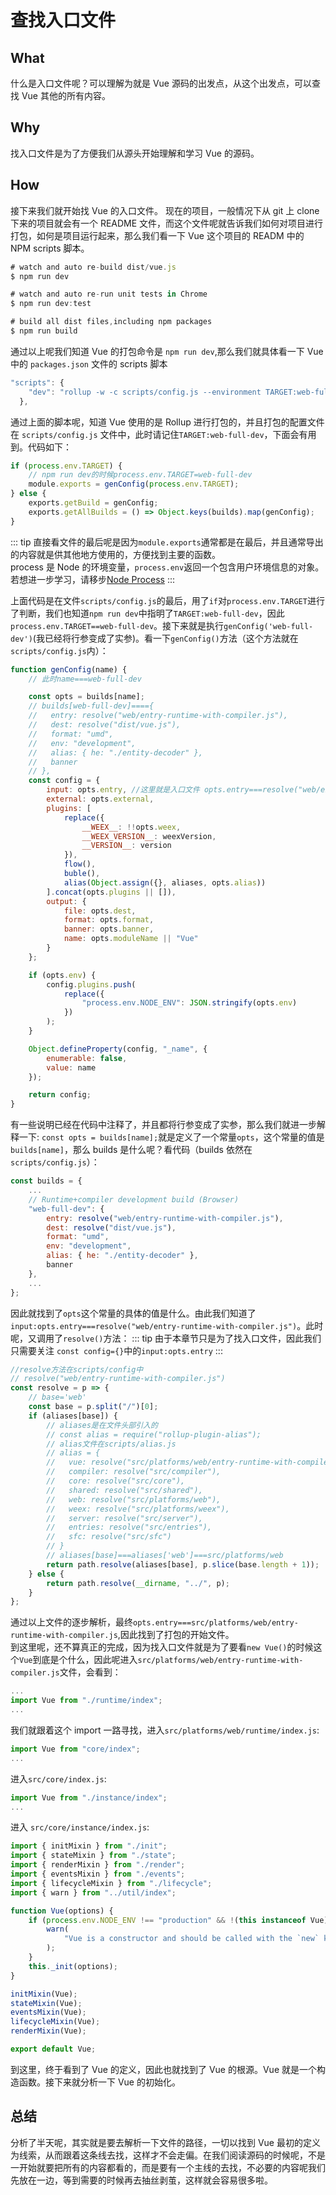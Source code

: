 # 查找入口文件

## What

什么是入口文件呢？可以理解为就是 Vue 源码的出发点，从这个出发点，可以查找 Vue 其他的所有内容。

## Why

找入口文件是为了方便我们从源头开始理解和学习 Vue 的源码。

## How

接下来我们就开始找 Vue 的入口文件。
现在的项目，一般情况下从 git 上 clone 下来的项目就会有一个 README 文件，而这个文件呢就告诉我们如何对项目进行打包，如何是项目运行起来，那么我们看一下 Vue 这个项目的 READM 中的 NPM scripts 脚本。

```js
# watch and auto re-build dist/vue.js
$ npm run dev

# watch and auto re-run unit tests in Chrome
$ npm run dev:test

# build all dist files,including npm packages
$ npm run build
```

通过以上呢我们知道 Vue 的打包命令是 `npm run dev`,那么我们就具体看一下 Vue 中的 `packages.json` 文件的 scripts 脚本

```js
"scripts": {
    "dev": "rollup -w -c scripts/config.js --environment TARGET:web-full-dev",
  },
```

通过上面的脚本呢，知道 Vue 使用的是 Rollup 进行打包的，并且打包的配置文件在 `scripts/config.js` 文件中，此时请记住`TARGET:web-full-dev`，下面会有用到。代码如下：

```js
if (process.env.TARGET) {
    // npm run dev的时候process.env.TARGET=web-full-dev
    module.exports = genConfig(process.env.TARGET);
} else {
    exports.getBuild = genConfig;
    exports.getAllBuilds = () => Object.keys(builds).map(genConfig);
}
```

::: tip
直接看文件的最后呢是因为`module.exports`通常都是在最后，并且通常导出的内容就是供其他地方使用的，方便找到主要的函数。  
process 是 Node 的环境变量，`process.env`返回一个包含用户环境信息的对象。若想进一步学习，请移步[Node Process](https://nodejs.org/docs/latest-v8.x/api/process.html)
:::

上面代码是在文件`scripts/config.js`的最后，用了`if`对`process.env.TARGET`进行了判断，我们也知道`npm run dev`中指明了`TARGET:web-full-dev`，因此`process.env.TARGET==web-full-dev`。接下来就是执行`genConfig('web-full-dev')`(我已经将行参变成了实参)。看一下`genConfig()`方法（这个方法就在`scripts/config.js`内）：

```js
function genConfig(name) {
    // 此时name===web-full-dev

    const opts = builds[name];
    // builds[web-full-dev]===={
    //   entry: resolve("web/entry-runtime-with-compiler.js"),
    //   dest: resolve("dist/vue.js"),
    //   format: "umd",
    //   env: "development",
    //   alias: { he: "./entity-decoder" },
    //   banner
    // },
    const config = {
        input: opts.entry, //这里就是入口文件 opts.entry===resolve("web/entry-runtime-with-compiler.js") 调用了resolve方法
        external: opts.external,
        plugins: [
            replace({
                __WEEX__: !!opts.weex,
                __WEEX_VERSION__: weexVersion,
                __VERSION__: version
            }),
            flow(),
            buble(),
            alias(Object.assign({}, aliases, opts.alias))
        ].concat(opts.plugins || []),
        output: {
            file: opts.dest,
            format: opts.format,
            banner: opts.banner,
            name: opts.moduleName || "Vue"
        }
    };

    if (opts.env) {
        config.plugins.push(
            replace({
                "process.env.NODE_ENV": JSON.stringify(opts.env)
            })
        );
    }

    Object.defineProperty(config, "_name", {
        enumerable: false,
        value: name
    });

    return config;
}
```

有一些说明已经在代码中注释了，并且都将行参变成了实参，那么我们就进一步解释一下:
`const opts = builds[name];`就是定义了一个常量`opts`，这个常量的值是`builds[name]`，那么 builds 是什么呢？看代码（builds 依然在`scripts/config.js`）：

```js
const builds = {
    ...
    // Runtime+compiler development build (Browser)
    "web-full-dev": {
        entry: resolve("web/entry-runtime-with-compiler.js"),
        dest: resolve("dist/vue.js"),
        format: "umd",
        env: "development",
        alias: { he: "./entity-decoder" },
        banner
    },
    ...
};
```

因此就找到了`opts`这个常量的具体的值是什么。由此我们知道了`input:opts.entry===resolve("web/entry-runtime-with-compiler.js")`。此时呢，又调用了`resolve()`方法：
::: tip
由于本章节只是为了找入口文件，因此我们只需要关注 `const config={}`中的`input:opts.entry`
:::

```js
//resolve方法在scripts/config中
// resolve("web/entry-runtime-with-compiler.js")
const resolve = p => {
    // base='web'
    const base = p.split("/")[0];
    if (aliases[base]) {
        // aliases是在文件头部引入的
        // const alias = require("rollup-plugin-alias");
        // alias文件在scripts/alias.js
        // alias = {
        //   vue: resolve("src/platforms/web/entry-runtime-with-compiler"),
        //   compiler: resolve("src/compiler"),
        //   core: resolve("src/core"),
        //   shared: resolve("src/shared"),
        //   web: resolve("src/platforms/web"),
        //   weex: resolve("src/platforms/weex"),
        //   server: resolve("src/server"),
        //   entries: resolve("src/entries"),
        //   sfc: resolve("src/sfc")
        // }
        // aliases[base]===aliases['web']===src/platforms/web
        return path.resolve(aliases[base], p.slice(base.length + 1));
    } else {
        return path.resolve(__dirname, "../", p);
    }
};
```

通过以上文件的逐步解析，最终`opts.entry===src/platforms/web/entry-runtime-with-compiler.js`,因此找到了打包的开始文件。  
到这里呢，还不算真正的完成，因为找入口文件就是为了要看`new Vue()`的时候这个`Vue`到底是个什么，因此呢进入`src/platforms/web/entry-runtime-with-compiler.js`文件，会看到：

```js
...
import Vue from "./runtime/index";
...
```

我们就跟着这个 import 一路寻找，进入`src/platforms/web/runtime/index.js`:

```js
import Vue from "core/index";
...
```

进入`src/core/index.js`:

```js
import Vue from "./instance/index";
...
```

进入 `src/core/instance/index.js`:

```js
import { initMixin } from "./init";
import { stateMixin } from "./state";
import { renderMixin } from "./render";
import { eventsMixin } from "./events";
import { lifecycleMixin } from "./lifecycle";
import { warn } from "../util/index";

function Vue(options) {
    if (process.env.NODE_ENV !== "production" && !(this instanceof Vue)) {
        warn(
            "Vue is a constructor and should be called with the `new` keyword"
        );
    }
    this._init(options);
}

initMixin(Vue);
stateMixin(Vue);
eventsMixin(Vue);
lifecycleMixin(Vue);
renderMixin(Vue);

export default Vue;
```

到这里，终于看到了 Vue 的定义，因此也就找到了 Vue 的根源。Vue 就是一个构造函数。接下来就分析一下 Vue 的初始化。

## 总结

分析了半天呢，其实就是要去解析一下文件的路径，一切以找到 Vue 最初的定义为线索，从而跟着这条线去找，这样才不会走偏。在我们阅读源码的时候呢，不是一开始就要把所有的内容都看的，而是要有一个主线的去找，不必要的内容呢我们先放在一边，等到需要的时候再去抽丝剥茧，这样就会容易很多啦。
